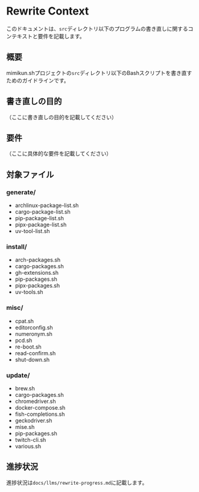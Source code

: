 # Rewrite Context

このドキュメントは、`src`ディレクトリ以下のプログラムの書き直しに関するコンテキストと要件を記載します。

## 概要

mimikun.shプロジェクトの`src`ディレクトリ以下のBashスクリプトを書き直すためのガイドラインです。

## 書き直しの目的

（ここに書き直しの目的を記載してください）

## 要件

（ここに具体的な要件を記載してください）

## 対象ファイル

### generate/
- archlinux-package-list.sh
- cargo-package-list.sh
- pip-package-list.sh
- pipx-package-list.sh
- uv-tool-list.sh

### install/
- arch-packages.sh
- cargo-packages.sh
- gh-extensions.sh
- pip-packages.sh
- pipx-packages.sh
- uv-tools.sh

### misc/
- cpat.sh
- editorconfig.sh
- numeronym.sh
- pcd.sh
- re-boot.sh
- read-confirm.sh
- shut-down.sh

### update/
- brew.sh
- cargo-packages.sh
- chromedriver.sh
- docker-compose.sh
- fish-completions.sh
- geckodriver.sh
- mise.sh
- pip-packages.sh
- twitch-cli.sh
- various.sh

## 進捗状況

進捗状況は`docs/llms/rewrite-progress.md`に記載します。

